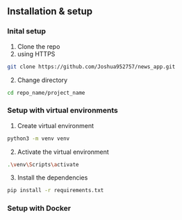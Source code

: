 ## Installation & setup

### Inital setup
1. Clone the repo 
1. using HTTPS
```bash
git clone https://github.com/Joshua952757/news_app.git
```



2. Change directory
```bash
cd repo_name/project_name
```

### Setup with virtual environments
1. Create virtual environment
```bash
python3 -m venv venv
```

2. Activate the virtual environment
```bash
.\venv\Scripts\activate
```

3. Install the dependencies
```bash
pip install -r requirements.txt
```

### Setup with Docker
